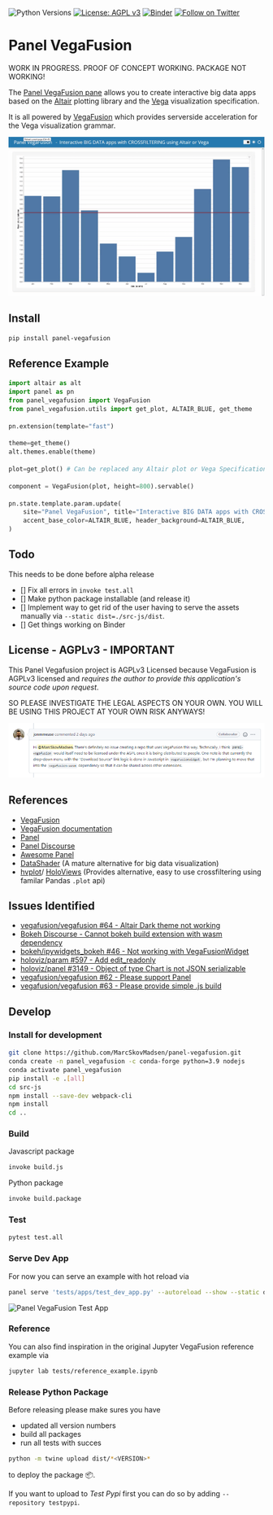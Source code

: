 ![Python Versions](https://img.shields.io/badge/python-3.7%20%7C%203.8%20%7C%203.9-blue) [![License: AGPL v3](https://img.shields.io/badge/License-AGPL_v3-blue.svg)](https://www.gnu.org/licenses/agpl-3.0) [![Binder](https://mybinder.org/badge_logo.svg)](https://mybinder.org/v2/gh/MarcSkovMadsen/panel-vegafusion/HEAD?urlpath=lab) [![Follow on Twitter](https://img.shields.io/twitter/follow/MarcSkovMadsen.svg?style=social)](https://twitter.com/MarcSkovMadsen)

# Panel VegaFusion

WORK IN PROGRESS. PROOF OF CONCEPT WORKING. PACKAGE NOT WORKING!

The [Panel VegaFusion pane](https://github.com/marcskovmadsen/panel-vegafusion) allows you to
create interactive big data apps based on the [Altair](https://altair-viz.github.io/index.html)
plotting library and the [Vega](https://vega.github.io/vega/) visualization specification.

It is all powered by [VegaFusion](https://github.com/vegafusion/vegafusion) which provides
serverside acceleration for the Vega visualization grammar.

![Reference Example](https://raw.githubusercontent.com/MarcSkovMadsen/panel-vegafusion/main/assets/panel-vegafusion.gif)

## Install

```bash
pip install panel-vegafusion
```

## Reference Example

```python
import altair as alt
import panel as pn
from panel_vegafusion import VegaFusion
from panel_vegafusion.utils import get_plot, ALTAIR_BLUE, get_theme

pn.extension(template="fast")

theme=get_theme()
alt.themes.enable(theme)

plot=get_plot() # Can be replaced any Altair plot or Vega Specification

component = VegaFusion(plot, height=800).servable()

pn.state.template.param.update(
    site="Panel VegaFusion", title="Interactive BIG DATA apps with CROSSFILTERING for Altair and Vega",
    accent_base_color=ALTAIR_BLUE, header_background=ALTAIR_BLUE,
)
```

## Todo

This needs to be done before alpha release

- [] Fix all errors in `invoke test.all`
- [] Make python package installable (and release it)
- [] Implement way to get rid of the user having to serve the assets manually via
`--static dist=./src-js/dist`.
- [] Get things working on Binder

## License - AGPLv3 - IMPORTANT

This Panel Vegafusion project is AGPLv3 Licensed because VegaFusion is AGPLv3 licensed and *requires the
author to provide this application's source code upon request*.

SO PLEASE INVESTIGATE THE LEGAL ASPECTS ON YOUR OWN. YOU WILL BE USING THIS PROJECT AT YOUR OWN RISK ANYWAYS!

[![Legal Statement](https://raw.githubusercontent.com/MarcSkovMadsen/panel-vegafusion/main/assets/legal-statement.png)]((https://github.com/vegafusion/vegafusion/issues/62#issuecomment-1024403557))

## References

- [VegaFusion](https://github.com/vegafusion/vegafusion)
- [VegaFusion documentation](https://vegafusion.io/)
- [Panel](https://panel.holoviz.org/)
- [Panel Discourse](https://discourse.holoviz.org/)
- [Awesome Panel](https://awesome-panel.org/)
- [DataShader](https://datashader.org/) (A mature alternative for big data visualization)
- [hvplot](https://hvplot.holoviz.org/)/ [HoloViews](https://holoviews.org/) (Provides alternative, easy to use crossfiltering using familar Pandas `.plot` api)

## Issues Identified

- [vegafusion/vegafusion #64 - Altair Dark theme not working](https://github.com/vegafusion/vegafusion/issues/64)
- [Bokeh Discourse - Cannot bokeh build extension with wasm dependency](https://discourse.bokeh.org/t/how-do-i-build-bokeh-extension-with-wasm-depencency/8842)
- [bokeh/ipywidgets_bokeh #46 - Not working with VegaFusionWidget](https://github.com/bokeh/ipywidgets_bokeh/issues/46)
- [holoviz/param #597 - Add edit_readonly](https://github.com/holoviz/param/issues/597)
- [holoviz/panel #3149 - Object of type Chart is not JSON serializable](https://github.com/holoviz/panel/issues/3149)
- [vegafusion/vegafusion #62 - Please support Panel](https://github.com/vegafusion/vegafusion/issues/62)
- [vegafusion/vegafusion #63 - Please provide simple .js build](https://github.com/vegafusion/vegafusion/issues/63)

## Develop

### Install for development

```bash
git clone https://github.com/MarcSkovMadsen/panel-vegafusion.git
conda create -n panel_vegafusion -c conda-forge python=3.9 nodejs
conda activate panel_vegafusion
pip install -e .[all]
cd src-js
npm install --save-dev webpack-cli
npm install
cd ..
```

### Build

Javascript package

```bash
invoke build.js
```

Python package

```bash
invoke build.package
```

### Test

```bash
pytest test.all
```

### Serve Dev App

For now you can serve an example with hot reload via

```bash
panel serve 'tests/apps/test_dev_app.py' --autoreload --show --static dist=./src-js/dist
```

![Panel VegaFusion Test App](https://raw.githubusercontent.com/MarcSkovMadsen/panel-vegafusion/main/assets/panel-vegafusion-dev-test.gif)

### Reference

You can also find inspiration in the original Jupyter VegaFusion reference example via

```bash
jupyter lab tests/reference_example.ipynb
```

### Release Python Package

Before releasing please make sures you have

- updated all version numbers
- build all packages
- run all tests with succes

```bash
python -m twine upload dist/*<VERSION>*
```

to deploy the package 📦.

If you want to upload to *Test Pypi* first you can do so by adding `--repository testpypi`.
